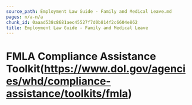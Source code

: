 ```yaml
---
source_path: Employment Law Guide - Family and Medical Leave.md
pages: n/a-n/a
chunk_id: 0aaad538c8681aec45527f7d0b814f2c6604e862
title: Employment Law Guide - Family and Medical Leave
---
```

# FMLA Compliance Assistance Toolkit(https://www.dol.gov/agencies/whd/compliance-assistance/toolkits/fmla)
